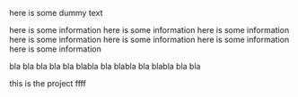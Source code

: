 here is some dummy text 

here is some information here is some information here is some information here is some information here is some information here is some information here is some information 

bla bla bla bla bla blabla bla blabla bla blabla bla bla

this is the project ffff